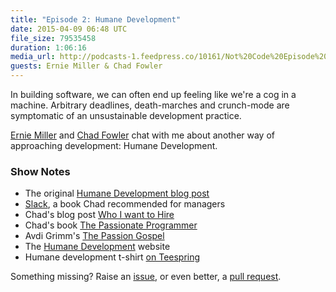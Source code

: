 ```yaml
---
title: "Episode 2: Humane Development"
date: 2015-04-09 06:48 UTC
file_size: 79535458
duration: 1:06:16
media_url: http://podcasts-1.feedpress.co/10161/Not%20Code%20Episode%202.mp3
guests: Ernie Miller & Chad Fowler
---
```

In building software, we can often end up feeling like we're a cog in a
machine. Arbitrary deadlines, death-marches and crunch-mode are symptomatic of an
unsustainable development practice.

[Ernie Miller][ernie] and [Chad Fowler][chad] chat with me about another way of
approaching development: Humane Development.


### Show Notes

 - The original [Humane Development blog post][blogpost]
 - [Slack][slack], a book Chad recommended for managers
 - Chad's blog post [Who I want to Hire][hire]
 - Chad's book [The Passionate Programmer][passion]
 - Avdi Grimm's [The Passion Gospel][avdi]
 - The [Humane Development][humane] website
 - Humane development t-shirt [on Teespring][tshirt]

Something missing? Raise an [issue][], or even better, a [pull request][].

[ernie]: https://twitter.com/erniemiller
[chad]: https://twitter.com/chadfowler
[blogpost]: http://erniemiller.org/2014/12/17/humane-development/
[slack]: http://www.amazon.com/Slack-Getting-Burnout-Busywork-Efficiency/dp/0932633617
[hire]: http://chadfowler.com/blog/2013/04/09/who-i-want-to-hire/
[tshirt]: http://teespring.com/humane_development
[avdi]: http://devblog.avdi.org/2014/02/10/the-passion-gospel/
[passion]: https://pragprog.com/book/cfcar2/the-passionate-programmer
[issue]: https://github.com/mootpointer/notcode/issues/new
[pull request]: https://github.com/mootpointer/notcode/compare/
[humane]: http://humanedevelopment.org





